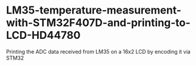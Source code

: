 # LM35-temperature-measurement-with-STM32F407D-and-printing-to-LCD-HD44780
Printing the ADC data received from LM35 on a 16x2 LCD by encoding it via STM32
